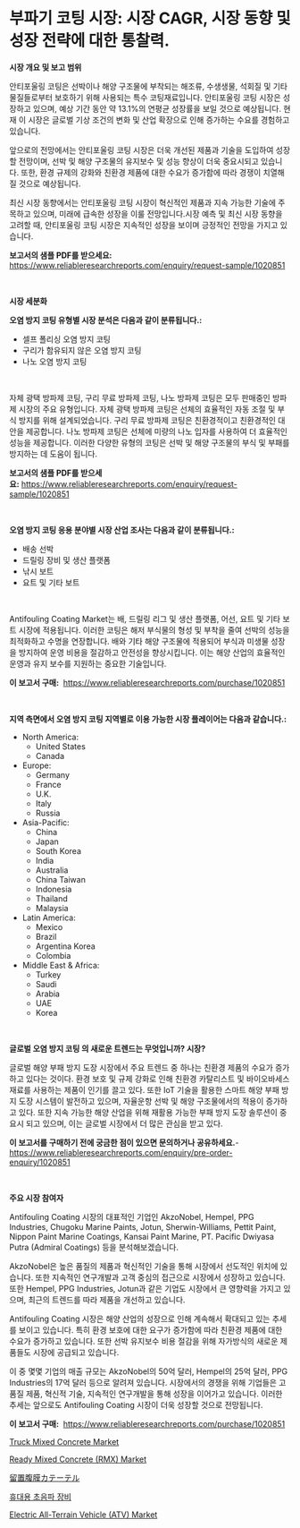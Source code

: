 <p><h1>부파기 코팅 시장: 시장 CAGR, 시장 동향 및 성장 전략에 대한 통찰력.</h1></p><p><strong>시장 개요 및 보고 범위</strong></p>
<p><p>안티포울링 코팅은 선박이나 해양 구조물에 부착되는 해조류, 수생생물, 석회질 및 기타 물질들로부터 보호하기 위해 사용되는 특수 코팅재료입니다. 안티포울링 코팅 시장은 성장하고 있으며, 예상 기간 동안 약 13.1%의 연평균 성장률을 보일 것으로 예상됩니다. 현재 이 시장은 글로벌 기상 조건의 변화 및 산업 확장으로 인해 증가하는 수요를 경험하고 있습니다.</p><p>앞으로의 전망에서는 안티포울링 코팅 시장은 더욱 개선된 제품과 기술을 도입하여 성장할 전망이며, 선박 및 해양 구조물의 유지보수 및 성능 향상이 더욱 중요시되고 있습니다. 또한, 환경 규제의 강화와 친환경 제품에 대한 수요가 증가함에 따라 경쟁이 치열해질 것으로 예상됩니다.</p><p>최신 시장 동향에서는 안티포울링 코팅 시장이 혁신적인 제품과 지속 가능한 기술에 주목하고 있으며, 미래에 급속한 성장을 이룰 전망입니다.시장 예측 및 최신 시장 동향을 고려할 때, 안티포울링 코팅 시장은 지속적인 성장을 보이며 긍정적인 전망을 가지고 있습니다.</p></p>
<p><strong>보고서의 샘플 PDF를 받으세요:</strong> <a href="https://www.reliableresearchreports.com/enquiry/request-sample/1020851">https://www.reliableresearchreports.com/enquiry/request-sample/1020851</a></p>
<p>&nbsp;</p>
<p><strong>시장 세분화</strong></p>
<p><strong>오염 방지 코팅 유형별 시장 분석은 다음과 같이 분류됩니다.:</strong></p>
<p><ul><li>셀프 폴리싱 오염 방지 코팅</li><li>구리가 함유되지 않은 오염 방지 코팅</li><li>나노 오염 방지 코팅</li></ul></p>
<p>&nbsp;</p>
<p><p>자체 광택 방파제 코팅, 구리 무료 방파제 코팅, 나노 방파제 코팅은 모두 판매중인 방파제 시장의 주요 유형입니다. 자체 광택 방파제 코팅은 선체의 효율적인 자동 조절 및 부식 방지를 위해 설계되었습니다. 구리 무료 방파제 코팅은 친환경적이고 친환경적인 대안을 제공합니다. 나노 방파제 코팅은 선체에 미량의 나노 입자를 사용하여 더 효율적인 성능을 제공합니다. 이러한 다양한 유형의 코팅은 선박 및 해양 구조물의 부식 및 부패를 방지하는 데 도움이 됩니다.</p></p>
<p><strong>보고서의 샘플 PDF를 받으세요:</strong>&nbsp;<a href="https://www.reliableresearchreports.com/enquiry/request-sample/1020851">https://www.reliableresearchreports.com/enquiry/request-sample/1020851</a></p>
<p>&nbsp;</p>
<p><strong> 오염 방지 코팅 응용 분야별 시장 산업 조사는 다음과 같이 분류됩니다.:</strong></p>
<p><ul><li>배송 선박</li><li>드릴링 장비 및 생산 플랫폼</li><li>낚시 보트</li><li>요트 및 기타 보트</li></ul></p>
<p>&nbsp;</p>
<p><p>Antifouling Coating Market는 배, 드릴링 리그 및 생산 플랫폼, 어선, 요트 및 기타 보트 시장에 적용됩니다. 이러한 코팅은 해저 부식물의 형성 및 부착을 줄여 선박의 성능을 최적화하고 수명을 연장합니다. 배와 기타 해양 구조물에 적용되어 부식과 미생물 성장을 방지하여 운영 비용을 절감하고 안전성을 향상시킵니다. 이는 해양 산업의 효율적인 운영과 유지 보수를 지원하는 중요한 기술입니다.</p></p>
<p><strong>이 보고서 구매:</strong>&nbsp; <a href="https://www.reliableresearchreports.com/purchase/1020851">https://www.reliableresearchreports.com/purchase/1020851</a></p>
<p>&nbsp;</p>
<p><strong>지역 측면에서 오염 방지 코팅 지역별로 이용 가능한 시장 플레이어는 다음과 같습니다.:</strong></p>
<p><ul>
    <li>
        North America:
        <ul>
            <li>United States</li>
            <li>Canada</li>
        </ul>
    </li>
    <li>
        Europe:
        <ul>
            <li>Germany</li>
            <li>France</li>
            <li>U.K.</li>
            <li>Italy</li>
            <li>Russia</li>
        </ul>
    </li>
    <li>
        Asia-Pacific:
        <ul>
            <li>China</li>
            <li>Japan</li>
            <li>South Korea</li>
            <li>India</li>
            <li>Australia</li>
            <li>China Taiwan</li>
            <li>Indonesia</li>
            <li>Thailand</li>
            <li>Malaysia</li>
        </ul>
    </li>
    <li>
        Latin America:
        <ul>
            <li>Mexico</li>
            <li>Brazil</li>
            <li>Argentina Korea</li>
            <li>Colombia</li>
        </ul>
    </li>
    <li>
        Middle East & Africa:
        <ul>
            <li>Turkey</li>
            <li>Saudi</li>
            <li>Arabia</li>
            <li>UAE</li>
            <li>Korea</li>
        </ul>
    </li>
    </ul></p>
<p>&nbsp;</p>
<p><strong>글로벌 오염 방지 코팅 의 새로운 트렌드는 무엇입니까? 시장?</strong></p>
<p><p>글로벌 해양 부패 방지 도장 시장에서 주요 트렌드 중 하나는 친환경 제품의 수요가 증가하고 있다는 것이다. 환경 보호 및 규제 강화로 인해 친환경 카탈리스트 및 바이오바세스 재료를 사용하는 제품이 인기를 끌고 있다. 또한 IoT 기술을 활용한 스마트 해양 부패 방지 도장 시스템이 발전하고 있으며, 자율운항 선박 및 해양 구조물에서의 적용이 증가하고 있다. 또한 지속 가능한 해양 산업을 위해 재활용 가능한 부패 방지 도장 솔루션이 중요시 되고 있으며, 이는 글로벌 시장에서 더 많은 관심을 받고 있다.</p></p>
<p><strong>이 보고서를 구매하기 전에 궁금한 점이 있으면 문의하거나 공유하세요.</strong>- <a href="https://www.reliableresearchreports.com/enquiry/pre-order-enquiry/1020851">https://www.reliableresearchreports.com/enquiry/pre-order-enquiry/1020851</a></p>
<p>&nbsp;</p>
<p><strong>주요 시장 참여자</strong></p>
<p><p>Antifouling Coating 시장의 대표적인 기업인 AkzoNobel, Hempel, PPG Industries, Chugoku Marine Paints, Jotun, Sherwin-Williams, Pettit Paint, Nippon Paint Marine Coatings, Kansai Paint Marine, PT. Pacific Dwiyasa Putra (Admiral Coatings) 등을 분석해보겠습니다.</p><p>AkzoNobel은 높은 품질의 제품과 혁신적인 기술을 통해 시장에서 선도적인 위치에 있습니다. 또한 지속적인 연구개발과 고객 중심의 접근으로 시장에서 성장하고 있습니다. 또한 Hempel, PPG Industries, Jotun과 같은 기업도 시장에서 큰 영향력을 가지고 있으며, 최근의 트렌드를 따라 제품을 개선하고 있습니다.</p><p>Antifouling Coating 시장은 해양 산업의 성장으로 인해 계속해서 확대되고 있는 추세를 보이고 있습니다. 특히 환경 보호에 대한 요구가 증가함에 따라 친환경 제품에 대한 수요가 증가하고 있습니다. 또한 선박 유지보수 비용 절감을 위해 자가방식의 새로운 제품들도 시장에 공급되고 있습니다.</p><p>이 중 몇몇 기업의 매출 규모는 AkzoNobel의 50억 달러, Hempel의 25억 달러, PPG Industries의 17억 달러 등으로 알려져 있습니다. 시장에서의 경쟁을 위해 기업들은 고품질 제품, 혁신적 기술, 지속적인 연구개발을 통해 성장을 이어가고 있습니다. 이러한 추세는 앞으로도 Antifouling Coating 시장이 더욱 성장할 것으로 전망됩니다.</p></p>
<p><strong>이 보고서 구매:</strong>&nbsp;&nbsp;<a href="https://www.reliableresearchreports.com/purchase/1020851">https://www.reliableresearchreports.com/purchase/1020851</a></p>
<p><p><a href="https://rainy-horn-d69.notion.site/Truck-Mixed-Concrete-Market-Size-Evaluating-its-Market-Trends-Growth-and-Projections-2024-2031-51063d67d2e94790b53e51e99e3759d3">Truck Mixed Concrete Market</a></p><p><a href="https://woozy-pyroraptor-a1f.notion.site/Ready-Mixed-Concrete-RMX-Market-Offer-Valuable-Insights-into-Market-Size-Market-Share-Market-Tre-dfe7ab79127c4398be5489de2bb7d79e">Ready Mixed Concrete (RMX) Market</a></p><p><a href="https://github.com/ihabdkwlxs948/Market-Research-Report-List-1/blob/main/6094960189540.md">留置腹膜カテーテル</a></p><p><a href="https://github.com/hxzi07639916/Market-Research-Report-List-1/blob/main/9032814189355.md">휴대용 초음파 장비</a></p><p><a href="https://issuu.com/reportprime-2/docs/electric-all-terrain-vehicle-atv-market-size-2030.">Electric All-Terrain Vehicle (ATV) Market</a></p></p>
